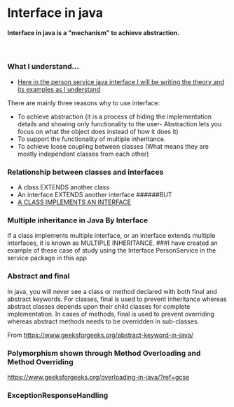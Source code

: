 # <h1> Interface in java</h1>
#### Interface in java is a "mechanism" to achieve abstraction.
<br/>

### What I understand...
* [Here in the person service java interface I will be writing the theory and its examples as I understand]()


There are mainly three reasons why to use interface:

* To achieve abstraction (it is a process of hiding the implementation
  details and showing only functionality to the user- Abstraction lets you focus on what
  the object does instead of how it does it)
* To support the functionality of multiple inheritance.
* To achieve loose coupling between classes (What means they are mostly independent classes from each other)

### Relationship between classes and interfaces
* A class EXTENDS another class
* An interface EXTENDS another interface
######BUT
* [A CLASS IMPLEMENTS AN INTERFACE]()

### Multiple inheritance in Java By Interface
 If a class implements multiple interface, or an interface extends multiple interfaces, 
it is known as MULTIPLE INHERITANCE.
###I have created an example of these case of study using the Interface PersonService in the service package in this app

### Abstract and final

In java, you will never see a class or method declared with both final and abstract keywords. For classes, final is used 
to prevent inheritance whereas abstract classes depends upon their child classes for complete implementation. In cases 
of methods, final is used to prevent overriding whereas abstract methods needs to be overridden in sub-classes.

From https://www.geeksforgeeks.org/abstract-keyword-in-java/

### Polymorphism shown through Method Overloading and Method Overriding

https://www.geeksforgeeks.org/overloading-in-java/?ref=gcse

### ExceptionResponseHandling  
